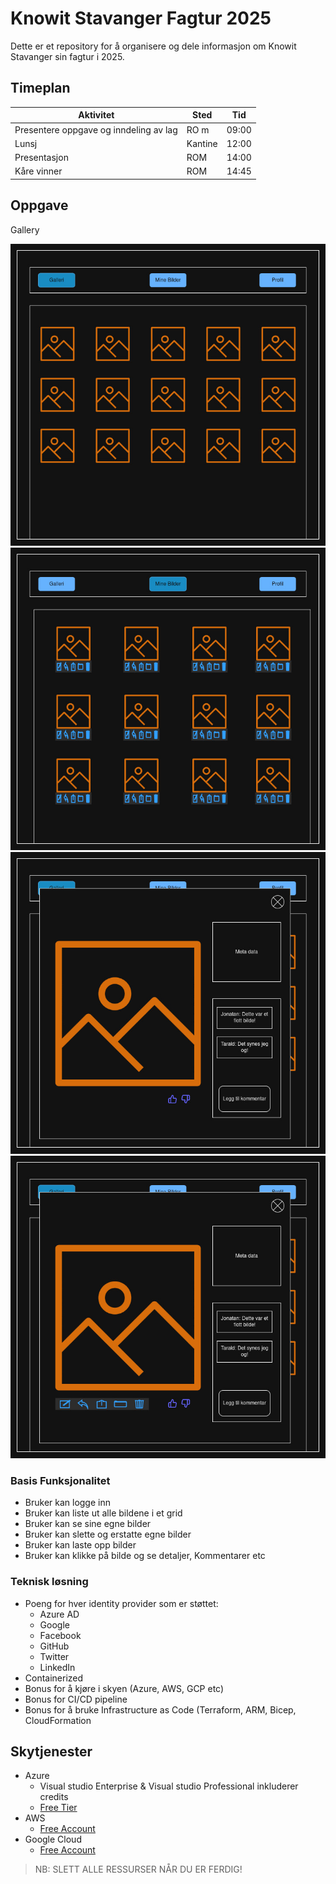 # Knowit Stavanger Fagtur 2025

Dette er et repository for å organisere og dele informasjon om Knowit Stavanger sin fagtur i 2025.

## Timeplan
| Aktivitet                          | Sted               | Tid          |
|-----------------------------------|--------------------|--------------|
| Presentere oppgave og inndeling av lag| RO m | 09:00        |
| Lunsj                 | Kantine | 12:00        |
| Presentasjon                 | ROM | 14:00        |
| Kåre vinner                 | ROM | 14:45        |

## Oppgave

Gallery

![bilde1](/media/gallery-overview.jpg)
![bilde2](/media/gallery-my-images.jpg)
![bilde3](/media/gallery-details.jpg)
![bilde4](/media/gallery-details-my-image.jpg)

### Basis Funksjonalitet
- Bruker kan logge inn
- Bruker kan liste ut alle bildene i et grid
- Bruker kan se sine egne bilder
- Bruker kan slette og erstatte egne bilder
- Bruker kan laste opp bilder
- Bruker kan klikke på bilde og se detaljer, Kommentarer etc


### Teknisk løsning
- Poeng for hver identity provider som er støttet:
    - Azure AD
    - Google
    - Facebook
    - GitHub
    - Twitter
    - LinkedIn
- Containerized
- Bonus for å kjøre i skyen (Azure, AWS, GCP etc)
- Bonus for CI/CD pipeline
- Bonus for å bruke Infrastructure as Code (Terraform, ARM, Bicep, CloudFormation

## Skytjenester
- Azure
    - Visual studio Enterprise & Visual studio Professional inkluderer credits
    - [Free Tier](https://azure.microsoft.com/en-us/pricing/free-services#tabs-oca48b_tab0)
- AWS
    - [Free Account](https://aws.amazon.com/free/?trk=32bb2528-c1b6-4678-80ac-27b62494dfe3&sc_channel=ps&ef_id=EAIaIQobChMIwIPPgM3hjwMVqGWRBR07zxRLEAAYASAAEgJhy_D_BwE:G:s&s_kwcid=AL!4422!3!444204369500!e!!g!!aws%20trial%20account!10287741726!106541669750&trk=66f85e9f-ddf8-4d52-a698-ced542768434&sc_channel=ps&targetid=kwd-441557647434&gad_campaignid=10287741726&gclid=EAIaIQobChMIwIPPgM3hjwMVqGWRBR07zxRLEAAYASAAEgJhy_D_BwE)
- Google Cloud
    - [Free Account](https://cloud.google.com/free)

> NB: SLETT ALLE RESSURSER NÅR DU ER FERDIG!
